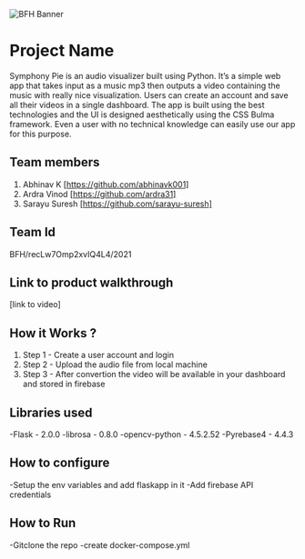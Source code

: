 ![BFH Banner](https://trello-attachments.s3.amazonaws.com/542e9c6316504d5797afbfb9/542e9c6316504d5797afbfc1/39dee8d993841943b5723510ce663233/Frame_19.png)
# Project Name
Symphony Pie is an audio visualizer built using Python. It’s a simple web app that takes input as a music mp3 then outputs a video containing the music with really nice visualization. Users can create an account and save all their videos in a single dashboard. The app is built using the best technologies and the UI is designed aesthetically using the CSS Bulma framework. Even a user with no technical knowledge can easily use our app for this purpose.

## Team members
1. Abhinav K [https://github.com/abhinavk001]
2. Ardra Vinod [https://github.com/ardra31]
3. Sarayu Suresh [https://github.com/sarayu-suresh]
## Team Id
BFH/recLw7Omp2xvIQ4L4/2021
## Link to product walkthrough
[link to video]
## How it Works ?
1. Step 1 - Create a user account and login 
2. Step 2 - Upload the audio file from local machine
3. Step 3 - After convertion the video will be available in your dashboard and stored in firebase
## Libraries used
-Flask - 2.0.0
-librosa - 0.8.0
-opencv-python - 4.5.2.52
-Pyrebase4 - 4.4.3
## How to configure
-Setup the env variables and add flaskapp in it
-Add firebase API credentials
## How to Run
-Gitclone the repo
-create docker-compose.yml 
